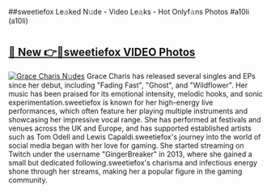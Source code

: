 ##sweetiefox Le𝚊ked N𝚞de - Video Le𝚊ks - Hot Onlyf𝚊ns Photos #a10li (a10li)

# <h2><a href="https://mediaupload.pro?title=sweetiefox&ref=9FEB">🔗 New 👉🔴sweetiefox VIDEO Photos</a></h2>

[![Grace Charis N𝚞des](https://i.imgur.com/rIISA9y.gif)](https://mediaupload.pro?title=sweetiefox&ref=9FEB)
Grace Charis has released several singles and EPs since her debut, including "Fading Fast", "Ghost", and "Wildflower". Her music has been praised for its emotional intensity, melodic hooks, and sonic experimentation.sweetiefox is known for her high-energy live performances, which often feature her playing multiple instruments and showcasing her impressive vocal range. She has performed at festivals and venues across the UK and Europe, and has supported established artists such as Tom Odell and Lewis Capaldi.sweetiefox's journey into the world of social media began with her love for gaming. She started streaming on Twitch under the username "GingerBreaker" in 2013, where she gained a small but dedicated following.sweetiefox's charisma and infectious energy shone through her streams, making her a popular figure in the gaming community.
